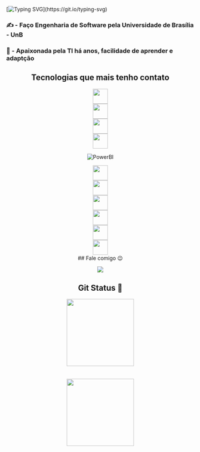 [![Typing SVG](https://readme-typing-svg.demolab.com/?center=true&lines=Olá,+meu+nome+é+Raissa+Andrade.;)](https://git.io/typing-svg)

### ✍️ - Faço Engenharia de Software pela Universidade de Brasília - UnB
### 💙 - Apaixonada pela TI há anos, facilidade de aprender e adaptção 

## <center> Tecnologias que mais tenho contato </center>

<center> <img src="https://cdn.jsdelivr.net/gh/devicons/devicon@latest/icons/html5/html5-original.svg" width="40" height="40"/>

<center> <img src="https://cdn.jsdelivr.net/gh/devicons/devicon@latest/icons/css3/css3-original.svg" width="40" height="40"/>

<center> <img src="https://cdn.jsdelivr.net/gh/devicons/devicon@latest/icons/angular/angular-original.svg" width="40" height="40" />

<center> <img src="https://cdn.jsdelivr.net/gh/devicons/devicon@latest/icons/markdown/markdown-original.svg" width="40" height="40" />
          
 ![PowerBI](https://img.shields.io/badge/-PowerBI-F2C811?style=flat-square&logo=powerbi&logoColor=black)

<center> <img src="https://cdn.jsdelivr.net/gh/devicons/devicon@latest/icons/python/python-original.svg" width="40" height="40"/>

<center> <img src="https://cdn.jsdelivr.net/gh/devicons/devicon@latest/icons/azuresqldatabase/azuresqldatabase-original.svg" width="40" height="40"/>

<center> <img src="https://cdn.jsdelivr.net/gh/devicons/devicon@latest/icons/figma/figma-original.svg" width="40" height="40"/>

<center> <img src="https://cdn.jsdelivr.net/gh/devicons/devicon@latest/icons/github/github-original.svg" width="40" height="40" />

<center><img src="https://cdn.jsdelivr.net/gh/devicons/devicon@latest/icons/azure/azure-original.svg" width="40" height="40" />

<center> <img src="https://cdn.jsdelivr.net/gh/devicons/devicon@latest/icons/vscode/vscode-original.svg" width="40" height="40"/>

<br>
## Fale comigo 😉
<br>

<div>

<a href="https://www.linkedin.com/in/raissa-andrade-b2908a1b4/" target="_blank"><img loading="lazy" src="https://img.shields.io/badge/-LinkedIn-%230077B5?style=for-the-badge&logo=linkedin&logoColor=white" target="_blank"></a>   
</div>

## Git Status 🤩
<div>
    <a href="https://github.com/RaissaAndradeS">
        <img loading="lazy" height="180em" src="https://github-readme-stats.vercel.app/api/top-langs/?username=RaissaAndradeS&layout=compact&langs_count=7&theme=dracula"/>
    </a> <br> <br> <br>
    <a href="https://github.com/RaissaAndradeS">
        <img loading="lazy" height="180em" src="https://github-readme-stats.vercel.app/api?username=RaissaAndradeS&show_icons=true&theme=dracula&include_all_commits=true&count_private=true"/>
    </a>
</div>
          
          
          
          
